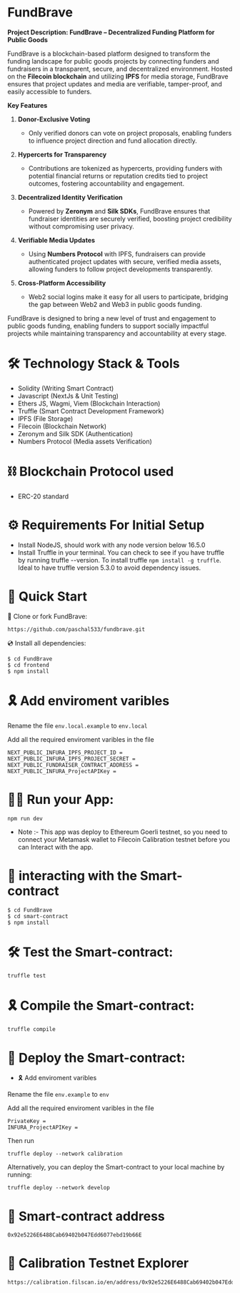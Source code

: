 ﻿# FundBrave

**Project Description: FundBrave – Decentralized Funding Platform for Public Goods**

FundBrave is a blockchain-based platform designed to transform the funding landscape for public goods projects by connecting funders and fundraisers in a transparent, secure, and decentralized environment. Hosted on the **Filecoin blockchain** and utilizing **IPFS** for media storage, FundBrave ensures that project updates and media are verifiable, tamper-proof, and easily accessible to funders.

**Key Features**

1. **Donor-Exclusive Voting**  
   - Only verified donors can vote on project proposals, enabling funders to influence project direction and fund allocation directly.

2. **Hypercerts for Transparency**  
   - Contributions are tokenized as hypercerts, providing funders with potential financial returns or reputation credits tied to project outcomes, fostering accountability and engagement.

3. **Decentralized Identity Verification**  
   - Powered by **Zeronym** and **Silk SDKs**, FundBrave ensures that fundraiser identities are securely verified, boosting project credibility without compromising user privacy.

4. **Verifiable Media Updates**  
   - Using **Numbers Protocol** with IPFS, fundraisers can provide authenticated project updates with secure, verified media assets, allowing funders to follow project developments transparently.

5. **Cross-Platform Accessibility**  
   - Web2 social logins make it easy for all users to participate, bridging the gap between Web2 and Web3 in public goods funding.

FundBrave is designed to bring a new level of trust and engagement to public goods funding, enabling funders to support socially impactful projects while maintaining transparency and accountability at every stage.

# 🛠 Technology Stack & Tools

- Solidity (Writing Smart Contract)
- Javascript (NextJs & Unit Testing)
- Ethers JS, Wagmi, Viem (Blockchain Interaction)
- Truffle (Smart Contract Development Framework)
- IPFS (File Storage)
- Filecoin (Blockchain Network)
- Zeronym and Silk SDK (Authentication)
- Numbers Protocol (Media assets Verification)

# ⛓ Blockchain Protocol used

- ERC-20 standard

# ⚙ Requirements For Initial Setup
- Install NodeJS, should work with any node version below 16.5.0
- Install Truffle in your terminal. You can check to see if you have truffle by running truffle --version. To install truffle `npm install -g truffle`. Ideal to have truffle version 5.3.0 to avoid dependency issues.

# 🚀 Quick Start

📄 Clone or fork FundBrave:

```
https://github.com/paschal533/fundbrave.git
```
💿 Install all dependencies:
 
```
$ cd FundBrave
$ cd frontend
$ npm install 
```

# 🎗 Add enviroment varibles

Rename the file `env.local.example` to `env.local`

Add all the required enviroment varibles in the file

```
NEXT_PUBLIC_INFURA_IPFS_PROJECT_ID =
NEXT_PUBLIC_INFURA_IPFS_PROJECT_SECRET =
NEXT_PUBLIC_FUNDRAISER_CONTRACT_ADDRESS =
NEXT_PUBLIC_INFURA_ProjectAPIKey =

```

# 🚴‍♂️ Run your App:

```
npm run dev
```

- Note :- This app was deploy to Ethereum Goerli testnet, so you need to connect your Metamask wallet to Filecoin Calibration testnet before you can Interact with the app.

# 📄 interacting with the Smart-contract

```
$ cd FundBrave
$ cd smart-contract
$ npm install
```

# 🛠 Test the Smart-contract:

```
truffle test
```

# 🎗 Compile the Smart-contract:

```
truffle compile
```

# 🔗 Deploy the Smart-contract:

- 🎗 Add enviroment varibles

Rename the file `env.example` to `env`

Add all the required enviroment varibles in the file

```
PrivateKey = 
INFURA_ProjectAPIKey = 

```

Then run

```
truffle deploy --network calibration
```

Alternatively, you can deploy the Smart-contract to your local machine by running:

```
truffle deploy --network develop
```
# 📄 Smart-contract address

```
0x92e5226E6488Cab69402b047Edd6077ebd19b66E
```

# 📜 Calibration Testnet Explorer

```
https://calibration.filscan.io/en/address/0x92e5226E6488Cab69402b047Edd6077ebd19b66E/
```
